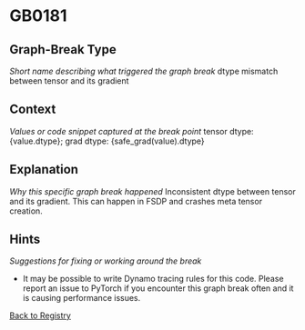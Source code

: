# GB0181

## Graph-Break Type
*Short name describing what triggered the graph break*
dtype mismatch between tensor and its gradient

## Context
*Values or code snippet captured at the break point*
tensor dtype: {value.dtype}; grad dtype: {safe_grad(value).dtype}

## Explanation
*Why this specific graph break happened*
Inconsistent dtype between tensor and its gradient. This can happen in FSDP and crashes meta tensor creation.

## Hints
*Suggestions for fixing or working around the break*
- It may be possible to write Dynamo tracing rules for this code. Please report an issue to PyTorch if you encounter this graph break often and it is causing performance issues.



[Back to Registry](../index.md)
